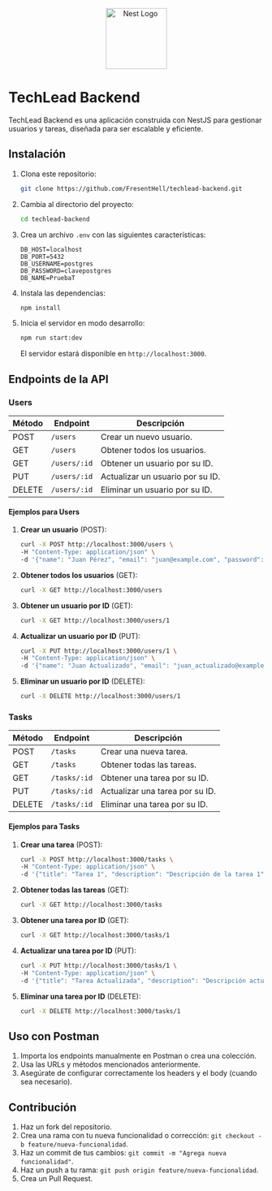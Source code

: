 <p align="center">
  <a href="http://nestjs.com/" target="blank"><img src="https://nestjs.com/img/logo-small.svg" width="120" alt="Nest Logo" /></a>
</p>

# TechLead Backend

TechLead Backend es una aplicación construida con NestJS para gestionar usuarios y tareas, diseñada para ser escalable y eficiente.

## Instalación

1. Clona este repositorio:
   ```bash
   git clone https://github.com/FresentHell/techlead-backend.git
   ```

2. Cambia al directorio del proyecto:
   ```bash
   cd techlead-backend
   ```

3. Crea un archivo `.env` con las siguientes características:
   ```env
   DB_HOST=localhost
   DB_PORT=5432
   DB_USERNAME=postgres
   DB_PASSWORD=clavepostgres
   DB_NAME=PruebaT
   ```

4. Instala las dependencias:
   ```bash
   npm install
   ```

5. Inicia el servidor en modo desarrollo:
   ```bash
   npm run start:dev
   ```

   El servidor estará disponible en `http://localhost:3000`.

## Endpoints de la API

### **Users**

| Método | Endpoint         | Descripción                            |
|--------|------------------|----------------------------------------|
| POST   | `/users`         | Crear un nuevo usuario.               |
| GET    | `/users`         | Obtener todos los usuarios.           |
| GET    | `/users/:id`     | Obtener un usuario por su ID.         |
| PUT    | `/users/:id`     | Actualizar un usuario por su ID.      |
| DELETE | `/users/:id`     | Eliminar un usuario por su ID.        |

#### Ejemplos para **Users**

1. **Crear un usuario** (POST):
   ```bash
   curl -X POST http://localhost:3000/users \
   -H "Content-Type: application/json" \
   -d '{"name": "Juan Pérez", "email": "juan@example.com", "password": "12345"}'
   ```

2. **Obtener todos los usuarios** (GET):
   ```bash
   curl -X GET http://localhost:3000/users
   ```

3. **Obtener un usuario por ID** (GET):
   ```bash
   curl -X GET http://localhost:3000/users/1
   ```

4. **Actualizar un usuario por ID** (PUT):
   ```bash
   curl -X PUT http://localhost:3000/users/1 \
   -H "Content-Type: application/json" \
   -d '{"name": "Juan Actualizado", "email": "juan_actualizado@example.com"}'
   ```

5. **Eliminar un usuario por ID** (DELETE):
   ```bash
   curl -X DELETE http://localhost:3000/users/1
   ```

### **Tasks**

| Método | Endpoint         | Descripción                            |
|--------|------------------|----------------------------------------|
| POST   | `/tasks`         | Crear una nueva tarea.                |
| GET    | `/tasks`         | Obtener todas las tareas.             |
| GET    | `/tasks/:id`     | Obtener una tarea por su ID.          |
| PUT    | `/tasks/:id`     | Actualizar una tarea por su ID.       |
| DELETE | `/tasks/:id`     | Eliminar una tarea por su ID.         |

#### Ejemplos para **Tasks**

1. **Crear una tarea** (POST):
   ```bash
   curl -X POST http://localhost:3000/tasks \
   -H "Content-Type: application/json" \
   -d '{"title": "Tarea 1", "description": "Descripción de la tarea 1", "status": "pendiente"}'
   ```

2. **Obtener todas las tareas** (GET):
   ```bash
   curl -X GET http://localhost:3000/tasks
   ```

3. **Obtener una tarea por ID** (GET):
   ```bash
   curl -X GET http://localhost:3000/tasks/1
   ```

4. **Actualizar una tarea por ID** (PUT):
   ```bash
   curl -X PUT http://localhost:3000/tasks/1 \
   -H "Content-Type: application/json" \
   -d '{"title": "Tarea Actualizada", "description": "Descripción actualizada", "status": "completada"}'
   ```

5. **Eliminar una tarea por ID** (DELETE):
   ```bash
   curl -X DELETE http://localhost:3000/tasks/1
   ```

## Uso con Postman

1. Importa los endpoints manualmente en Postman o crea una colección.
2. Usa las URLs y métodos mencionados anteriormente.
3. Asegúrate de configurar correctamente los headers y el body (cuando sea necesario).

## Contribución

1. Haz un fork del repositorio.
2. Crea una rama con tu nueva funcionalidad o corrección: `git checkout -b feature/nueva-funcionalidad`.
3. Haz un commit de tus cambios: `git commit -m "Agrega nueva funcionalidad"`.
4. Haz un push a tu rama: `git push origin feature/nueva-funcionalidad`.
5. Crea un Pull Request.


